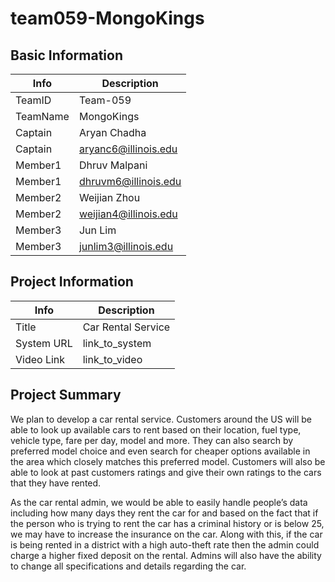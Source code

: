# team059-MongoKings

## Basic Information

|   Info      |        Description     |
| ----------- | ---------------------- |
| TeamID      |        Team-059        |
| TeamName    |       MongoKings       |
| Captain     |    Aryan Chadha        |
| Captain     |  aryanc6@illinois.edu  |
| Member1     |        Dhruv Malpani   |
| Member1     |   dhruvm6@illinois.edu |
| Member2     |      Weijian Zhou      |
| Member2     |  weijian4@illinois.edu |
| Member3     |        Jun Lim         |
| Member3     |  junlim3@illinois.edu  |

## Project Information

|   Info      |        Description     |
| ----------- | ---------------------- |
|  Title      |  Car Rental Service    |
| System URL  |      link_to_system    |
| Video Link  |      link_to_video     |

## Project Summary

We plan to develop a car rental service. Customers around the US will be able to look up available cars to rent based on their location, fuel type, vehicle type, fare per day, model and more. They can also search by preferred model choice and even search for cheaper options available in the area which closely matches this preferred model. Customers will also be able to look at past customers ratings and give their own ratings to the cars that they have rented.

As the car rental admin, we would be able to easily handle people’s data including how many days they rent the car for and based on the fact that if the person who is trying to rent the car has a criminal history or is below 25, we may have to increase the insurance on the car. Along with this, if the car is being rented in a district with a high auto-theft rate then the admin could charge a higher fixed deposit on the rental. Admins will also have the ability to change all specifications and details regarding the car.

